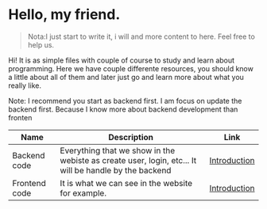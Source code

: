 
# Hello, my friend.

> Nota:I just start to write it, i will and more content to here. Feel free to help us.

Hi! It is as simple files with couple of course to study and learn about programming. Here we have couple differente resources, you should know a little about all of them and later just go and learn more about what you really like.

Note: I recommend you start as backend first. I am focus on update  the backend first. Because I know more about backend development than fronten

| Name | Description |Link|
|--|--|--|
| Backend code | Everything that we show in the webiste as create user, login, etc... It will be handle by the backend |[Introduction](https://github.com/nonihongo2/l34rn-c0d3-n0w/blob/main/software-engine/backend/introduction.md)
| Frontend code| It is what we can see in the website for example.|[Introduction](https://github.com/nonihongo2/l34rn-c0d3-n0w/blob/main/software-engine/frontend/introduction.md)




<!--stackedit_data:
eyJoaXN0b3J5IjpbLTE0MDY0ODU5MTksLTEyMzQ3OTU0NjhdfQ
==
-->